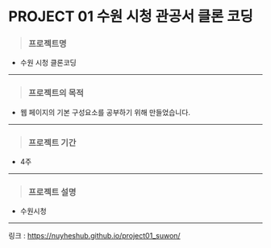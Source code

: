# PROJECT 01 수원 시청 관공서 클론 코딩

> ### **프로젝트명**

- 수원 시청 클론코딩

<hr/>

> ### **프로젝트의 목적**

- 웹 페이지의 기본 구성요소를 공부하기 위해 만들었습니다.

<hr/>

> ### **프로젝트 기간**

- 4주

<hr/>

> ### **프로젝트 설명**

- 수원시청

<hr/>

링크 : https://nuyheshub.github.io/project01_suwon/